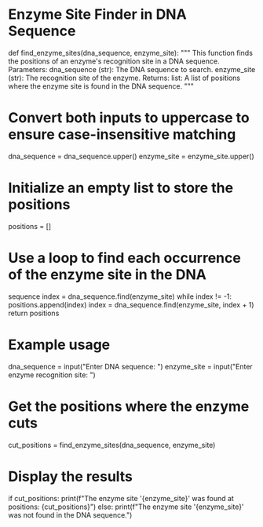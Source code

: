 # Enzyme Site Finder in DNA Sequence
def find_enzyme_sites(dna_sequence, enzyme_site):
"""
This function finds the positions of an enzyme's recognition site in a
DNA sequence.
Parameters:
dna_sequence (str): The DNA sequence to search.
enzyme_site (str): The recognition site of the enzyme.
Returns:
list: A list of positions where the enzyme site is found in the DNA
sequence.
"""
# Convert both inputs to uppercase to ensure case-insensitive matching
dna_sequence = dna_sequence.upper()
enzyme_site = enzyme_site.upper()
# Initialize an empty list to store the positions
positions = []
# Use a loop to find each occurrence of the enzyme site in the DNA
sequence
index = dna_sequence.find(enzyme_site)
while index != -1:
positions.append(index)
index = dna_sequence.find(enzyme_site, index + 1)
return positions
# Example usage
dna_sequence = input("Enter DNA sequence: ")
enzyme_site = input("Enter enzyme recognition site: ")
# Get the positions where the enzyme cuts
cut_positions = find_enzyme_sites(dna_sequence, enzyme_site)
# Display the results
if cut_positions:
print(f"The enzyme site '{enzyme_site}' was found at positions:
{cut_positions}")
else:
print(f"The enzyme site '{enzyme_site}' was not found in the DNA
sequence.")
